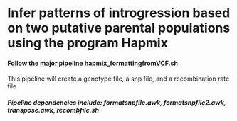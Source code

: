 # Infer patterns of introgression based on two putative parental populations using the program Hapmix

#### Follow the major pipeline **hapmix_formattingfromVCF.sh**
This pipeline will create a genotype file, a snp file, and a recombination rate file

##### Pipeline dependencies include: formatsnpfile.awk, formatsnpfile2.awk, transpose.awk, recombfile.sh
